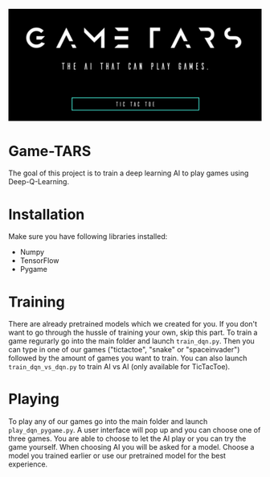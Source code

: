 ![Game-TARS](https://github.com/Silvan-M/Game-TARS/blob/master/resources/title.png?raw=true)

# Game-TARS
The goal of this project is to train a deep learning AI to play games using Deep-Q-Learning.

# Installation
Make sure you have following libraries installed:
- Numpy
- TensorFlow
- Pygame

# Training
There are already pretrained models which we created for you. If you don't want to go through the hussle of training your own, skip this part.
To train a game regurarly go into the main folder and launch `train_dqn.py`. Then you can type in one of our games ("tictactoe", "snake" or "spaceinvader") followed by the amount of games you want to train.
You can also launch `train_dqn_vs_dqn.py` to train AI vs AI (only available for TicTacToe).

# Playing
To play any of our games go into the main folder and launch `play_dqn_pygame.py`. A user interface will pop up and you can choose one of three games. 
You are able to choose to let the AI play or you can try the game yourself. When choosing AI you will be asked for a model. Choose a model you trained earlier or use our pretrained model for the best experience.
